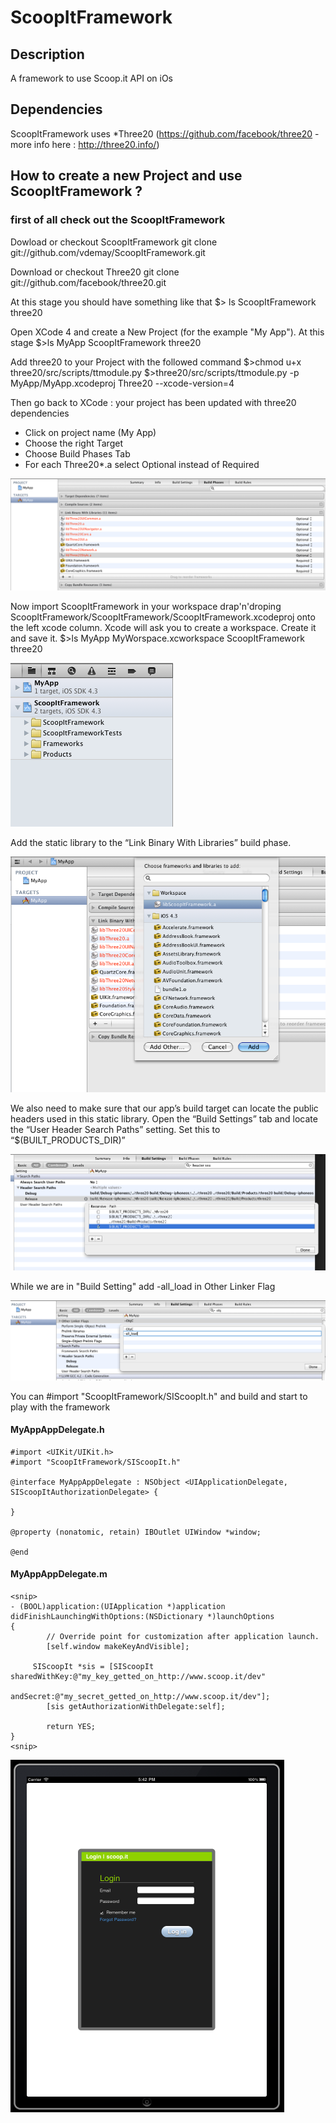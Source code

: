 # ScoopItFramework

## Description
A framework to use Scoop.it API on iOs

## Dependencies
ScoopItFramework uses 
*Three20 (https://github.com/facebook/three20 - more info here : http://three20.info/)

## How to create a new Project and use ScoopItFramework ?

### first of all check out the ScoopItFramework
Dowload or checkout ScoopItFramework 
	 git clone git://github.com/vdemay/ScoopItFramework.git


Download or checkout Three20
	git clone git://github.com/facebook/three20.git 


At this stage you should have something like that
	$> ls
	ScoopItFramework	three20


Open XCode 4 and create a New Project (for the example "My App").
At this stage 
	$>ls
	MyApp			ScoopItFramework	three20


Add three20 to your Project with the followed command
	$>chmod u+x three20/src/scripts/ttmodule.py
	$>three20/src/scripts/ttmodule.py -p MyApp/MyApp.xcodeproj Three20 --xcode-version=4


Then go back to XCode : your project has been updated with three20 dependencies
* Click on project name (My App)
* Choose the right Target
* Choose Build Phases Tab
* For each Three20*.a select Optional instead of Required

[![](https://github.com/vdemay/ScoopItFramework/raw/master/Documents/Three20Optional.png)](https://github.com/vdemay/ScoopItFramework/raw/master/Documents/Three20Optional.png) 


Now import ScoopItFramework in your workspace drap'n'droping ScoopItFramework/ScoopItFramework/ScoopItFramework.xcodeproj onto the left xcode column. Xcode will ask you to create a workspace. Create it and save it. 
	$>ls 
	MyApp			MyWorspace.xcworkspace	ScoopItFramework	three20

[![](https://github.com/vdemay/ScoopItFramework/raw/master/Documents/Workspace.png)](https://github.com/vdemay/ScoopItFramework/raw/master/Documents/Workspace.png)


Add the static library to the “Link Binary With Libraries” build phase.

[![](https://github.com/vdemay/ScoopItFramework/raw/master/Documents/AddStatic.png)](https://github.com/vdemay/ScoopItFramework/raw/master/Documents/AddStatic.png)


We also need to make sure that our app’s build target can locate the public headers used in this static library. Open the “Build Settings” tab and locate the “User Header Search Paths” setting. Set this to “$(BUILT_PRODUCTS_DIR)”

[![](https://github.com/vdemay/ScoopItFramework/raw/master/Documents/HeaderPath.png)](https://github.com/vdemay/ScoopItFramework/raw/master/Documents/HeaderPath.png)


While we are in "Build Setting" add -all_load in Other Linker Flag

[![](https://github.com/vdemay/ScoopItFramework/raw/master/Documents/Allload.png)](https://github.com/vdemay/ScoopItFramework/raw/master/Documents/Allload.png)


You can #import "ScoopItFramework/SIScoopIt.h" and build and start to play with the framework

#### MyAppAppDelegate.h
	#import <UIKit/UIKit.h>
	#import "ScoopItFramework/SIScoopIt.h"

	@interface MyAppAppDelegate : NSObject <UIApplicationDelegate, SIScoopItAuthorizationDelegate> {
	
	}	

	@property (nonatomic, retain) IBOutlet UIWindow *window;

	@end

#### MyAppAppDelegate.m
	<snip>
	- (BOOL)application:(UIApplication *)application didFinishLaunchingWithOptions:(NSDictionary *)launchOptions
	{
    		// Override point for customization after application launch.
    		[self.window makeKeyAndVisible];
    
   		 SIScoopIt *sis = [SIScoopIt sharedWithKey:@"my_key_getted_on_http://www.scoop.it/dev" 
                                    andSecret:@"my_secret_getted_on_http://www.scoop.it/dev"];
    		[sis getAuthorizationWithDelegate:self];
    
    		return YES;
	}
	<snip>


[![](https://github.com/vdemay/ScoopItFramework/raw/master/Documents/iPad.png)](https://github.com/vdemay/ScoopItFramework/raw/master/Documents/iPad.png)



